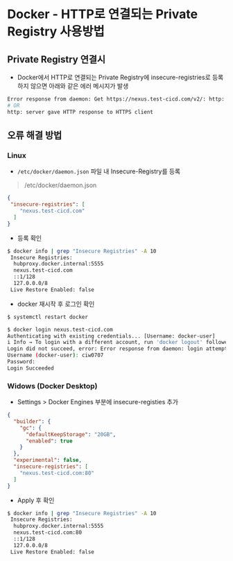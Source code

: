 # Docker - HTTP로 연결되는 Private Registry 사용방법


## Private Registry 연결시 

- Docker에서 HTTP로 연결되는 Private Registry에 insecure-registries로 등록하지 않으면 아래와 같은 에러 메시지가 발생
```sh
Error response from daemon: Get https://nexus.test-cicd.com/v2/: http: server gave HTTP response to HTTPS client
# OR
http: server gave HTTP response to HTTPS client
```


## 오류 해결 방법
### Linux 

- `/etc/docker/daemon.json` 파일 내 Insecure-Registry를 등록

> /etc/docker/daemon.json
```json
{
 "insecure-registries": [
    "nexus.test-cicd.com"
  ]
}
```

- 등록 확인

```sh
$ docker info | grep "Insecure Registries" -A 10
 Insecure Registries:
  hubproxy.docker.internal:5555
  nexus.test-cicd.com
  ::1/128
  127.0.0.0/8
 Live Restore Enabled: false
```


- docker 재시작 후 로그인 확인 
```sh
$ systemctl restart docker 

$ docker login nexus.test-cicd.com
Authenticating with existing credentials... [Username: docker-user]
i Info → To login with a different account, run 'docker logout' followed by 'docker login'
Login did not succeed, error: Error response from daemon: login attempt to http://nexus.test-cicd.com/v2/ failed with status: 401 Unauthorized
Username (docker-user): ciw0707
Password:
Login Succeeded
```


### Widows (Docker Desktop)

- Settings > Docker Engines 부분에 insecure-registies 추가 
```json
{
  "builder": {
    "gc": {
      "defaultKeepStorage": "20GB",
      "enabled": true
    }
  },
  "experimental": false,
  "insecure-registries": [
    "nexus.test-cicd.com:80"
  ]
}
```


- Apply 후 확인

```sh
$ docker info | grep "Insecure Registries" -A 10
 Insecure Registries:
  hubproxy.docker.internal:5555
  nexus.test-cicd.com:80
  ::1/128
  127.0.0.0/8
 Live Restore Enabled: false
```